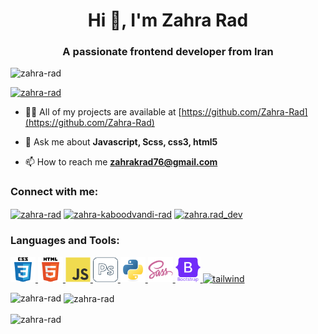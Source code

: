 <h1 align="center">Hi 👋, I'm Zahra Rad</h1>
<h3 align="center">A passionate frontend developer from Iran</h3>

<p align="left"> <img src="https://komarev.com/ghpvc/?username=zahra-rad&label=Profile%20views&color=0e75b6&style=flat" alt="zahra-rad" /> </p>

<p align="left"> <a href="https://github.com/ryo-ma/github-profile-trophy"><img src="https://github-profile-trophy.vercel.app/?username=zahra-rad" alt="zahra-rad" /></a> </p>

- 👨‍💻 All of my projects are available at [https://github.com/Zahra-Rad](https://github.com/Zahra-Rad)

- 💬 Ask me about **Javascript, Scss, css3, html5**

- 📫 How to reach me **zahrakrad76@gmail.com**

<h3 align="left">Connect with me:</h3>
<p align="left">
<a href="https://codepen.io/zahra-rad" target="blank"><img align="center" src="https://raw.githubusercontent.com/rahuldkjain/github-profile-readme-generator/master/src/images/icons/Social/codepen.svg" alt="zahra-rad" height="30" width="40" /></a>
<a href="https://linkedin.com/in/zahra-kaboodvandi-rad" target="blank"><img align="center" src="https://raw.githubusercontent.com/rahuldkjain/github-profile-readme-generator/master/src/images/icons/Social/linked-in-alt.svg" alt="zahra-kaboodvandi-rad" height="30" width="40" /></a>
<a href="https://instagram.com/zahra.rad_dev" target="blank"><img align="center" src="https://raw.githubusercontent.com/rahuldkjain/github-profile-readme-generator/master/src/images/icons/Social/instagram.svg" alt="zahra.rad_dev" height="30" width="40" /></a>
</p>

<h3 align="left">Languages and Tools:</h3>
<p align="left"> <a href="https://www.w3schools.com/css/" target="_blank" rel="noreferrer"> <img src="https://raw.githubusercontent.com/devicons/devicon/master/icons/css3/css3-original-wordmark.svg" alt="css3" width="40" height="40"/> </a> <a href="https://www.w3.org/html/" target="_blank" rel="noreferrer"> <img src="https://raw.githubusercontent.com/devicons/devicon/master/icons/html5/html5-original-wordmark.svg" alt="html5" width="40" height="40"/> </a> <a href="https://developer.mozilla.org/en-US/docs/Web/JavaScript" target="_blank" rel="noreferrer"> <img src="https://raw.githubusercontent.com/devicons/devicon/master/icons/javascript/javascript-original.svg" alt="javascript" width="40" height="40"/> </a> <a href="https://www.photoshop.com/en" target="_blank" rel="noreferrer"> <img src="https://raw.githubusercontent.com/devicons/devicon/master/icons/photoshop/photoshop-line.svg" alt="photoshop" width="40" height="40"/> </a> <a href="https://www.python.org" target="_blank" rel="noreferrer"> <img src="https://raw.githubusercontent.com/devicons/devicon/master/icons/python/python-original.svg" alt="python" width="40" height="40"/> </a> <a href="https://sass-lang.com" target="_blank" rel="noreferrer"> <img src="https://raw.githubusercontent.com/devicons/devicon/master/icons/sass/sass-original.svg" alt="sass" width="40" height="40"/> </a> <a href="https://getbootstrap.com" target="_blank" rel="noreferrer"> <img src="https://raw.githubusercontent.com/devicons/devicon/master/icons/bootstrap/bootstrap-plain-wordmark.svg" alt="bootstrap" width="40" height="40"/> </a> <a href="https://tailwindcss.com/" target="_blank" rel="noreferrer"> <img src="https://www.vectorlogo.zone/logos/tailwindcss/tailwindcss-icon.svg" alt="tailwind" width="40" height="40"/> </a> </p>

<p><img align="left" src="https://github-readme-stats.vercel.app/api/top-langs?username=zahra-rad&show_icons=true&locale=en&layout=compact" alt="zahra-rad" /></p>

<p>&nbsp;<img align="center" src="https://github-readme-stats.vercel.app/api?username=zahra-rad&show_icons=true&locale=en" alt="zahra-rad" /></p>

<p><img align="center" src="https://github-readme-streak-stats.herokuapp.com/?user=zahra-rad&" alt="zahra-rad" /></p>
